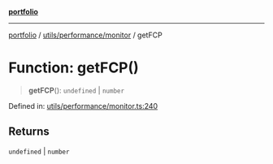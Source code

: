 [**portfolio**](../../../../README.md)

***

[portfolio](../../../../modules.md) / [utils/performance/monitor](../README.md) / getFCP

# Function: getFCP()

> **getFCP**(): `undefined` \| `number`

Defined in: [utils/performance/monitor.ts:240](https://github.com/tnorlund/Portfolio/blob/caeaad140c4d2a0e0cc0781c3f7548ea9aca04e9/portfolio/utils/performance/monitor.ts#L240)

## Returns

`undefined` \| `number`
